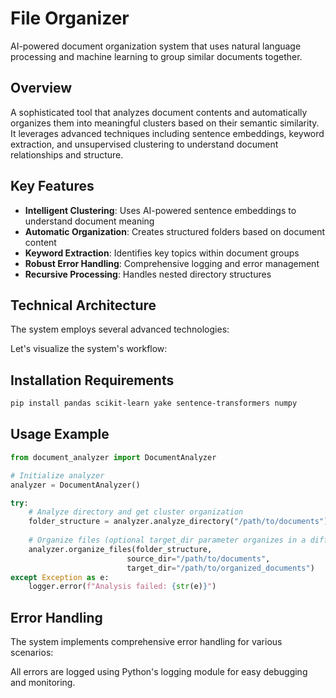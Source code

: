 # File Organizer
AI-powered document organization system that uses natural language processing and machine learning to group similar documents together.

## Overview
A sophisticated tool that analyzes document contents and automatically organizes them into meaningful clusters based on their semantic similarity. It leverages advanced techniques including sentence embeddings, keyword extraction, and unsupervised clustering to understand document relationships and structure.

## Key Features
- **Intelligent Clustering**: Uses AI-powered sentence embeddings to understand document meaning
- **Automatic Organization**: Creates structured folders based on document content
- **Keyword Extraction**: Identifies key topics within document groups
- **Robust Error Handling**: Comprehensive logging and error management
- **Recursive Processing**: Handles nested directory structures

## Technical Architecture
The system employs several advanced technologies:



Let's visualize the system's workflow:



## Installation Requirements
```bash
pip install pandas scikit-learn yake sentence-transformers numpy
```

## Usage Example
```python
from document_analyzer import DocumentAnalyzer

# Initialize analyzer
analyzer = DocumentAnalyzer()

try:
    # Analyze directory and get cluster organization
    folder_structure = analyzer.analyze_directory("/path/to/documents")
    
    # Organize files (optional target_dir parameter organizes in a different location)
    analyzer.organize_files(folder_structure, 
                          source_dir="/path/to/documents",
                          target_dir="/path/to/organized_documents")
except Exception as e:
    logger.error(f"Analysis failed: {str(e)}")
```


## Error Handling
The system implements comprehensive error handling for various scenarios:


All errors are logged using Python's logging module for easy debugging and monitoring.
